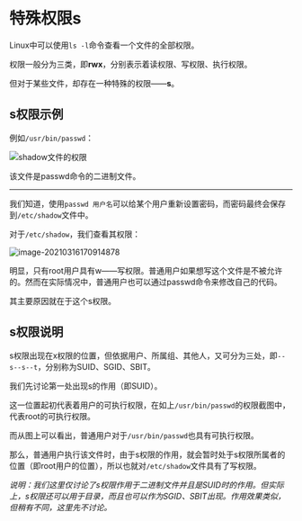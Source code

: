 # 特殊权限s

Linux中可以使用`ls -l`命令查看一个文件的全部权限。

权限一般分为三类，即**rwx**，分别表示着读权限、写权限、执行权限。

但对于某些文件，却存在一种特殊的权限——**s**。

## s权限示例

例如`/usr/bin/passwd`：

![shadow文件的权限](https://gitee.com/liang_qi/bolg-image/raw/master/img/image-20210316170408111.png)

该文件是passwd命令的二进制文件。

-----

我们知道，使用`passwd 用户名`可以给某个用户重新设置密码，而密码最终会保存到`/etc/shadow`文件中。

对于`/etc/shadow`，我们查看其权限：

![image-20210316170914878](https://gitee.com/liang_qi/bolg-image/raw/master/img/image-20210316170914878.png)

明显，只有root用户具有w——写权限。普通用户如果想写这个文件是不被允许的。然而在实际情况中，普通用户也可以通过passwd命令来修改自己的代码。

其主要原因就在于这个s权限。

## s权限说明

s权限出现在x权限的位置，但依据用户、所属组、其他人，又可分为三处，即`--s--s--t`，分别称为SUID、SGID、SBIT。

我们先讨论第一处出现s的作用（即SUID）。

这一位置起初代表着用户的可执行权限，在如上`/usr/bin/passwd`的权限截图中，代表root的可执行权限。

而从图上可以看出，普通用户对于`/usr/bin/passwd`也具有可执行权限。

那么，普通用户执行该文件时，由于s权限的作用，就会暂时处于s权限所属者的位置（即root用户的位置），所以也就对`/etc/shadow`文件具有了写权限。



*说明：我们这里仅讨论了s权限作用于二进制文件并且是SUID时的作用。但实际上，s权限还可以用于目录，而且也可以作为SGID、SBIT出现。作用效果类似，但稍有不同，这里先不讨论。*

